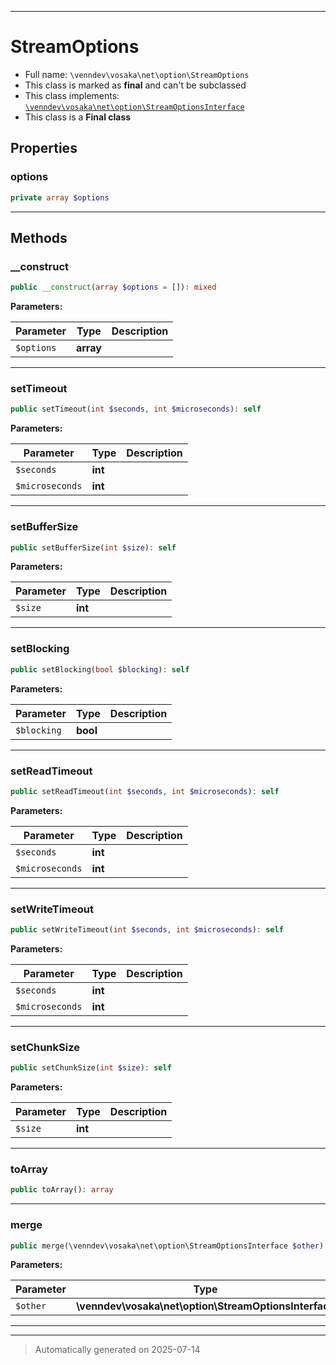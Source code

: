 ***

# StreamOptions





* Full name: `\venndev\vosaka\net\option\StreamOptions`
* This class is marked as **final** and can't be subclassed
* This class implements:
[`\venndev\vosaka\net\option\StreamOptionsInterface`](./StreamOptionsInterface.md)
* This class is a **Final class**



## Properties


### options



```php
private array $options
```






***

## Methods


### __construct



```php
public __construct(array $options = []): mixed
```








**Parameters:**

| Parameter | Type | Description |
|-----------|------|-------------|
| `$options` | **array** |  |





***

### setTimeout



```php
public setTimeout(int $seconds, int $microseconds): self
```








**Parameters:**

| Parameter | Type | Description |
|-----------|------|-------------|
| `$seconds` | **int** |  |
| `$microseconds` | **int** |  |





***

### setBufferSize



```php
public setBufferSize(int $size): self
```








**Parameters:**

| Parameter | Type | Description |
|-----------|------|-------------|
| `$size` | **int** |  |





***

### setBlocking



```php
public setBlocking(bool $blocking): self
```








**Parameters:**

| Parameter | Type | Description |
|-----------|------|-------------|
| `$blocking` | **bool** |  |





***

### setReadTimeout



```php
public setReadTimeout(int $seconds, int $microseconds): self
```








**Parameters:**

| Parameter | Type | Description |
|-----------|------|-------------|
| `$seconds` | **int** |  |
| `$microseconds` | **int** |  |





***

### setWriteTimeout



```php
public setWriteTimeout(int $seconds, int $microseconds): self
```








**Parameters:**

| Parameter | Type | Description |
|-----------|------|-------------|
| `$seconds` | **int** |  |
| `$microseconds` | **int** |  |





***

### setChunkSize



```php
public setChunkSize(int $size): self
```








**Parameters:**

| Parameter | Type | Description |
|-----------|------|-------------|
| `$size` | **int** |  |





***

### toArray



```php
public toArray(): array
```












***

### merge



```php
public merge(\venndev\vosaka\net\option\StreamOptionsInterface $other): self
```








**Parameters:**

| Parameter | Type | Description |
|-----------|------|-------------|
| `$other` | **\venndev\vosaka\net\option\StreamOptionsInterface** |  |





***


***
> Automatically generated on 2025-07-14
